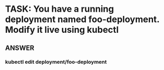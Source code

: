 
# TASK: You have a running deployment named foo-deployment. Modify it live using kubectl

## ANSWER


### kubectl edit deployment/foo-deployment

